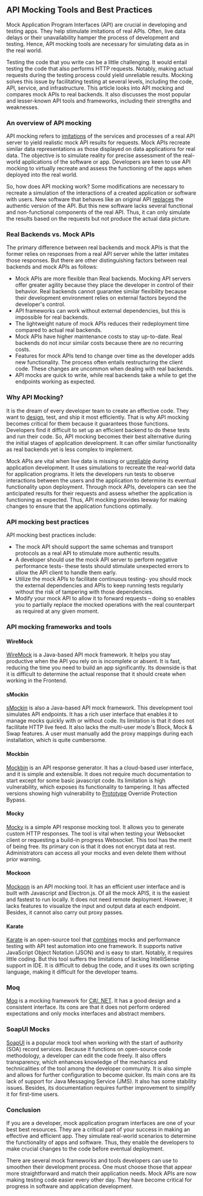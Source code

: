 ## API Mocking Tools and Best Practices

Mock Application Program Interfaces (API) are crucial in developing and testing apps. They help stimulate imitations of real APIs. Often, live data delays or their unavailability hamper the process of development and testing. Hence, API mocking tools are necessary for simulating data as in the real world.

Testing the code that you write can be a little challenging. It would entail testing the code that also performs HTTP requests. Notably, making actual requests during the testing process could yield unreliable results. Mocking solves this issue by facilitating testing at several levels, including the code, API, service, and infrastructure. This article looks into API mocking and compares mock APIs to real backends. It also discusses the most popular and lesser-known API tools and frameworks, including their strengths and weaknesses.

### An overview of API mocking
API mocking refers to [imitations](https://rapidapi.com/blog/mock-api/) of the services and processes of a real API server to yield realistic mock API results for requests. Mock APIs recreate similar data representations as those displayed on data applications for real data. The objective is to simulate reality for precise assessment of the real-world applications of the software or app. Developers are keen to use API mocking to virtually recreate and assess the functioning of the apps when deployed into the real world.

So, how does API mocking work? Some modifications are necessary to recreate a simulation of the interactions of a created application or software with users. New software that behaves like an original API [replaces](https://www.soapui.org/learn/mocking/what-is-api-mocking/) the authentic version of the API. But this new software lacks several functional and non-functional components of the real API. Thus, it can only simulate the results based on the requests but not produce the actual data picture.

### Real Backends vs. Mock APIs
The primary difference between real backends and mock APIs is that the former relies on responses from a real API server while the latter imitates those responses. But there are other distinguishing factors between real backends and mock APIs as follows:

- Mock APIs are more flexible than Real backends. Mocking API servers offer greater agility because they place the developer in control of their behavior. Real backends cannot guarantee similar flexibility because their development environment relies on external factors beyond the developer's control.
- API frameworks can work without external dependencies, but this is impossible for real backends.
- The lightweight nature of mock APIs reduces their redeployment time compared to actual real backends.
- Mock APIs have higher maintenance costs to stay up-to-date. Real backends do not incur similar costs because there are no recurring costs.
- Features for mock APIs tend to change over time as the developer adds new functionality. The process often entails restructuring the client code. These changes are uncommon when dealing with real backends.
- API mocks are quick to write, while real backends take a while to get the endpoints working as expected.

### Why API Mocking?
It is the dream of every developer team to create an effective code. They want to [design](https://rapidapi.com/blog/mock-api/), test, and ship it most efficiently. That is why API mocking becomes critical for them because it guarantees those functions. Developers find it difficult to set up an efficient backend to do these tests and run their code. So, API mocking becomes their best alternative during the initial stages of application development. It can offer similar functionality as real backends yet is less complex to implement.

Mock APIs are vital when live data is missing or [unreliable](https://stoplight.io/mock-api-guide/basics/#:~:text=A%20mock%20API%20server%20or,types%2C%20objects%2C%20and%20arrays) during application development. It uses simulations to recreate the real-world data for application programs. It lets the developers run tests to observe interactions between the users and the application to determine its eventual functionality upon deployment. Through mock APIs, developers can see the anticipated results for their requests and assess whether the application is functioning as expected. Thus, API mocking provides leeway for making changes to ensure that the application functions optimally.

### API mocking best practices
API mocking best practices include:

- The mock API should support the same schemas and transport protocols as a real API to stimulate more authentic results.
- A developer should use the mock API server to perform negative performance tests- these tests should stimulate unexpected errors to allow the API client to handle them early.
- Utilize the mock APIs to facilitate continuous testing- you should mock the external dependencies and APIs to keep running tests regularly without the risk of tampering with those dependencies.
- Modify your mock API to allow it to forward requests – doing so enables you to partially replace the mocked operations with the real counterpart as required at any given moment.

### API mocking frameworks and tools

#### WireMock
[WireMock](http://wiremock.org/) is a Java-based API mock framework. It helps you stay productive when the API you rely on is incomplete or absent. It is fast, reducing the time you need to build an app significantly. Its downside is that it is difficult to determine the actual response that it should create when working in the Frontend.

#### sMockin
[sMockin](https://www.smockin.com/) is also a Java-based API mock framework. This development tool simulates API endpoints. It has a rich user interface that enables it to manage mocks quickly with or without code. Its limitation is that it does not facilitate HTTP live feed. It also lacks the multi-user mode's Block, Mock & Swap features. A user must manually add the proxy mappings during each installation, which is quite cumbersome.

#### Mockbin
[Mockbin](https://mockbin.org/) is an API response generator. It has a cloud-based user interface, and it is simple and extensible. It does not require much documentation to start except for some basic javascript code. Its limitation is high vulnerability, which exposes its functionality to tampering. It has affected versions showing high vulnerability to [Prototype](https://security.snyk.io/vuln/npm:qs:20170213) Override Protection Bypass.

#### Mocky
[Mocky](https://designer.mocky.io/) is a simple API response mocking tool. It allows you to generate custom HTTP responses. The tool is vital when testing your Websocket client or requesting a build-in progress Websocket. This tool has the merit of being free. Its primary con is that it does not encrypt data at rest. Administrators can access all your mocks and even delete them without prior warning.

#### Mockoon
[Mockoon](https://mockoon.com/) is an API mocking tool. It has an efficient user interface and is built with Javascript and Electron.js. Of all the mock APIS, it is the easiest and fastest to run locally. It does not need remote deployment. However, it lacks features to visualize the input and output data at each endpoint. Besides, it cannot also carry out proxy passes.

#### Karate
[Karate](https://github.com/intuit/karate/blob/master/karate-demo/src/test/java/mock/proxy/demo-mock.feature) is an open-source tool that [combines](https://tudip.com/blog-post/api-testing-using-karate-framework/) mocks and performance testing with API test automation into one framework. It supports native JavaScript Object Notation (JSON) and is easy to start. Notably, it requires little coding. But this tool suffers the limitations of lacking IntelliSense support in IDE. It is difficult to debug the code, and it uses its own scripting language, making it difficult for the developer teams.

### Moq
[Moq](https://github.com/moq/moq) is a mocking framework for [C#/. NET](https://quick-adviser.com/how-do-you-mock-a-method-in-moq/). It has a good design and a consistent interface. Its cons are that it does not perform ordered expectations and only mocks interfaces and abstract members.

### SoapUI Mocks
[SoapUI](https://www.soapui.org/docs/soap-mocking/working-with-mockservices/) is a popular mock tool when working with the start of authority (SOA) record services. Because it functions on open-source code methodology, a developer can edit the code freely. It also offers transparency, which enhances knowledge of the mechanics and technicalities of the tool among the developer community. It is also simple and allows for further configuration to become quicker. Its main cons are its lack of support for Java Messaging Service (JMS). It also has some stability issues. Besides, its documentation requires further improvement to simplify it for first-time users.

### Conclusion
If you are a developer, mock application program interfaces are one of your best best resources. They are a critical part of your success in making an effective and efficient app. They simulate real-world scenarios to determine the functionality of apps and software. Thus, they enable the developers to make crucial changes to the code before eventual deployment.

There are several mock frameworks and tools developers can use to smoothen their development process. One must choose those that appear more straightforward and match their application needs. Mock APIs are now making testing code easier every other day. They have become critical for progress in software and application development.